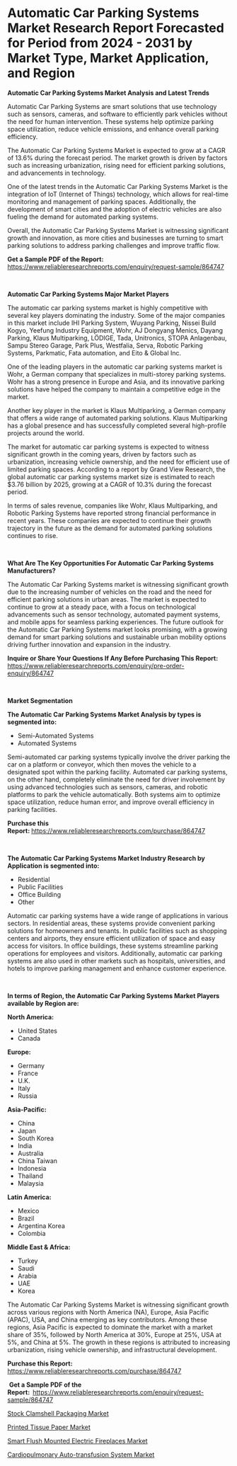 <p><h1>Automatic Car Parking Systems Market Research Report Forecasted for Period from 2024 -  2031 by Market Type, Market Application, and Region</h1></p><p><strong>Automatic Car Parking Systems Market Analysis and Latest Trends</strong></p>
<p><p>Automatic Car Parking Systems are smart solutions that use technology such as sensors, cameras, and software to efficiently park vehicles without the need for human intervention. These systems help optimize parking space utilization, reduce vehicle emissions, and enhance overall parking efficiency.</p><p>The Automatic Car Parking Systems Market is expected to grow at a CAGR of 13.6% during the forecast period. The market growth is driven by factors such as increasing urbanization, rising need for efficient parking solutions, and advancements in technology. </p><p>One of the latest trends in the Automatic Car Parking Systems Market is the integration of IoT (Internet of Things) technology, which allows for real-time monitoring and management of parking spaces. Additionally, the development of smart cities and the adoption of electric vehicles are also fueling the demand for automated parking systems.</p><p>Overall, the Automatic Car Parking Systems Market is witnessing significant growth and innovation, as more cities and businesses are turning to smart parking solutions to address parking challenges and improve traffic flow.</p></p>
<p><strong>Get a Sample PDF of the Report:&nbsp;</strong> <a href="https://www.reliableresearchreports.com/enquiry/request-sample/864747">https://www.reliableresearchreports.com/enquiry/request-sample/864747</a></p>
<p>&nbsp;</p>
<p><strong>Automatic Car Parking Systems Major Market Players</strong></p>
<p><p>The automatic car parking systems market is highly competitive with several key players dominating the industry. Some of the major companies in this market include IHI Parking System, Wuyang Parking, Nissei Build Kogyo, Yeefung Industry Equipment, Wohr, AJ Dongyang Menics, Dayang Parking, Klaus Multiparking, LÖDIGE, Tada, Unitronics, STOPA Anlagenbau, Sampu Stereo Garage, Park Plus, Westfalia, Serva, Robotic Parking Systems, Parkmatic, Fata automation, and Eito & Global Inc. </p><p>One of the leading players in the automatic car parking systems market is Wohr, a German company that specializes in multi-storey parking systems. Wohr has a strong presence in Europe and Asia, and its innovative parking solutions have helped the company to maintain a competitive edge in the market. </p><p>Another key player in the market is Klaus Multiparking, a German company that offers a wide range of automated parking solutions. Klaus Multiparking has a global presence and has successfully completed several high-profile projects around the world. </p><p>The market for automatic car parking systems is expected to witness significant growth in the coming years, driven by factors such as urbanization, increasing vehicle ownership, and the need for efficient use of limited parking spaces. According to a report by Grand View Research, the global automatic car parking systems market size is estimated to reach $3.76 billion by 2025, growing at a CAGR of 10.3% during the forecast period.</p><p>In terms of sales revenue, companies like Wohr, Klaus Multiparking, and Robotic Parking Systems have reported strong financial performance in recent years. These companies are expected to continue their growth trajectory in the future as the demand for automated parking solutions continues to rise.</p></p>
<p>&nbsp;</p>
<p><strong>What Are The Key Opportunities For Automatic Car Parking Systems Manufacturers?</strong></p>
<p><p>The Automatic Car Parking Systems market is witnessing significant growth due to the increasing number of vehicles on the road and the need for efficient parking solutions in urban areas. The market is expected to continue to grow at a steady pace, with a focus on technological advancements such as sensor technology, automated payment systems, and mobile apps for seamless parking experiences. The future outlook for the Automatic Car Parking Systems market looks promising, with a growing demand for smart parking solutions and sustainable urban mobility options driving further innovation and expansion in the industry.</p></p>
<p><strong>Inquire or Share Your Questions If Any Before Purchasing This Report:</strong> <a href="https://www.reliableresearchreports.com/enquiry/pre-order-enquiry/864747">https://www.reliableresearchreports.com/enquiry/pre-order-enquiry/864747</a></p>
<p>&nbsp;</p>
<p><strong>Market Segmentation</strong></p>
<p><strong>The Automatic Car Parking Systems Market Analysis by types is segmented into:</strong></p>
<p><ul><li>Semi-Automated Systems</li><li>Automated Systems</li></ul></p>
<p><p>Semi-automated car parking systems typically involve the driver parking the car on a platform or conveyor, which then moves the vehicle to a designated spot within the parking facility. Automated car parking systems, on the other hand, completely eliminate the need for driver involvement by using advanced technologies such as sensors, cameras, and robotic platforms to park the vehicle automatically. Both systems aim to optimize space utilization, reduce human error, and improve overall efficiency in parking facilities.</p></p>
<p><strong>Purchase this Report:&nbsp;</strong><a href="https://www.reliableresearchreports.com/purchase/864747">https://www.reliableresearchreports.com/purchase/864747</a></p>
<p>&nbsp;</p>
<p><strong>The Automatic Car Parking Systems Market Industry Research by Application is segmented into:</strong></p>
<p><ul><li>Residential</li><li>Public Facilities</li><li>Office Building</li><li>Other</li></ul></p>
<p><p>Automatic car parking systems have a wide range of applications in various sectors. In residential areas, these systems provide convenient parking solutions for homeowners and tenants. In public facilities such as shopping centers and airports, they ensure efficient utilization of space and easy access for visitors. In office buildings, these systems streamline parking operations for employees and visitors. Additionally, automatic car parking systems are also used in other markets such as hospitals, universities, and hotels to improve parking management and enhance customer experience.</p></p>
<p>&nbsp;</p>
<p><strong>In terms of Region, the Automatic Car Parking Systems Market Players available by Region are:</strong></p>
<p>
    <p> <strong> North America: </strong>
        <ul>
            <li>United States</li>
            <li>Canada</li>
        </ul>
        </p> 
    <p> <strong> Europe: </strong>
        <ul>
            <li>Germany</li>
            <li>France</li>
            <li>U.K.</li>
            <li>Italy</li>
            <li>Russia</li>
        </ul>
        </p> 
    <p> <strong> Asia-Pacific: </strong>
        <ul>
            <li>China</li>
            <li>Japan</li>
            <li>South Korea</li>
            <li>India</li>
            <li>Australia</li>
            <li>China Taiwan</li>
            <li>Indonesia</li>
            <li>Thailand</li>
            <li>Malaysia</li>
        </ul>
        </p> 
    <p> <strong> Latin America: </strong>
        <ul>
            <li>Mexico</li>
            <li>Brazil</li>
            <li>Argentina Korea</li>
            <li>Colombia</li>
        </ul>
        </p> 
    <p> <strong> Middle East & Africa: </strong>
        <ul>
            <li>Turkey</li>
            <li>Saudi</li>
            <li>Arabia</li>
            <li>UAE</li>
            <li>Korea</li>
        </ul>
    </p>
    </p>
<p><p>The Automatic Car Parking Systems Market is witnessing significant growth across various regions with North America (NA), Europe, Asia Pacific (APAC), USA, and China emerging as key contributors. Among these regions, Asia Pacific is expected to dominate the market with a market share of 35%, followed by North America at 30%, Europe at 25%, USA at 5%, and China at 5%. The growth in these regions is attributed to increasing urbanization, rising vehicle ownership, and infrastructural development.</p></p>
<p><strong>Purchase this Report: </strong><a href="https://www.reliableresearchreports.com/purchase/864747">https://www.reliableresearchreports.com/purchase/864747</a></p>
<p>&nbsp;<strong>Get a Sample PDF of the Report:&nbsp;&nbsp;</strong><a href="https://www.reliableresearchreports.com/enquiry/request-sample/864747">https://www.reliableresearchreports.com/enquiry/request-sample/864747</a></p>
<p><strong></strong></p>
<p><p><a href="https://view.publitas.com/reportprime-1/stock-clamshell-packaging-market-size-furnishes-valuable-information-encompassing-market-share-market-trends-and-projections-spanning-from-2023-to-2030/">Stock Clamshell Packaging Market</a></p><p><a href="https://view.publitas.com/reportprime-1/printed-tissue-paper-market-research-report-forecasted-for-period-from-2023-2030-by-market-type-market-application-and-region/">Printed Tissue Paper Market</a></p><p><a href="https://funky-papaya-cf4.notion.site/Smart-Flush-Mounted-Electric-Fireplaces-Market-Size-Market-Share-and-Global-Market-Analysis-Report--5d569c6c7f944a1e8554ba51eeb1d4a9">Smart Flush Mounted Electric Fireplaces Market</a></p><p><a href="https://view.publitas.com/reportprime-1/cardiopulmonary-auto-transfusion-system-market-insights-market-players-and-forecast-till-2030/">Cardiopulmonary Auto-transfusion System Market</a></p></p>